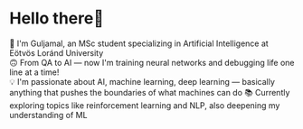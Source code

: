# Hello there👋
🌸 I'm Guljamal, an MSc student specializing in Artificial Intelligence at Eötvös Loránd University     
🙃 From QA to AI — now I'm training neural networks and debugging life one line at a time!  
💡 I'm passionate about AI, machine learning, deep learning — basically anything that pushes the boundaries of what machines can do 
📚 Currently exploring topics like reinforcement learning and NLP, also deepening my understanding of ML 
